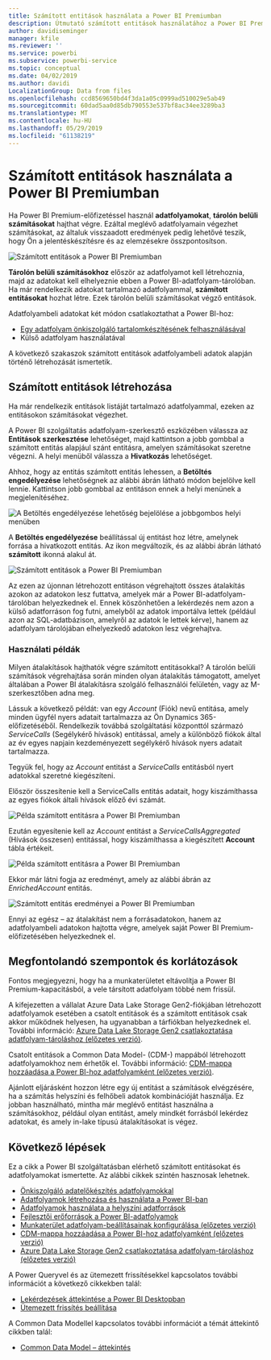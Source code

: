 ```yaml
---
title: Számított entitások használata a Power BI Premiumban
description: Útmutató számított entitások használatához a Power BI Premiumban
author: davidiseminger
manager: kfile
ms.reviewer: ''
ms.service: powerbi
ms.subservice: powerbi-service
ms.topic: conceptual
ms.date: 04/02/2019
ms.author: davidi
LocalizationGroup: Data from files
ms.openlocfilehash: ccd8569650bd4f3da1a05c0999ad510029e5ab49
ms.sourcegitcommit: 60dad5aa0d85db790553e537bf8ac34ee3289ba3
ms.translationtype: MT
ms.contentlocale: hu-HU
ms.lasthandoff: 05/29/2019
ms.locfileid: "61138219"
---
```

# <a name="using-computed-entities-on-power-bi-premium"></a>Számított entitások használata a Power BI Premiumban

Ha Power BI Premium-előfizetéssel használ **adatfolyamokat**, **tárolón belüli számításokat** hajthat végre. Ezáltal meglévő adatfolyamain végezhet számításokat, az általuk visszaadott eredmények pedig lehetővé teszik, hogy Ön a jelentéskészítésre és az elemzésekre összpontosítson. 

![Számított entitások a Power BI Premiumban](media/service-dataflows-computed-entities-premium/computed-entities-premium_00.png)

**Tárolón belüli számításokhoz** először az adatfolyamot kell létrehoznia, majd az adatokat kell elhelyeznie ebben a Power BI-adatfolyam-tárolóban. Ha már rendelkezik adatokat tartalmazó adatfolyammal, **számított entitásokat** hozhat létre. Ezek tárolón belüli számításokat végző entitások. 

Adatfolyambeli adatokat két módon csatlakoztathat a Power BI-hoz:

* [Egy adatfolyam önkiszolgáló tartalomkészítésének felhasználásával](service-dataflows-create-use.md)
* Külső adatfolyam használatával

A következő szakaszok számított entitások adatfolyambeli adatok alapján történő létrehozását ismertetik.

## <a name="how-to-create-computed-entities"></a>Számított entitások létrehozása 

Ha már rendelkezik entitások listáját tartalmazó adatfolyammal, ezeken az entitásokon számításokat végezhet.

A Power BI szolgáltatás adatfolyam-szerkesztő eszközében válassza az **Entitások szerkesztése** lehetőséget, majd kattintson a jobb gombbal a számított entitás alapjául szánt entitásra, amelyen számításokat szeretne végezni. A helyi menüből válassza a **Hivatkozás** lehetőséget.

Ahhoz, hogy az entitás számított entitás lehessen, a **Betöltés engedélyezése** lehetőségnek az alábbi ábrán látható módon bejelölve kell lennie. Kattintson jobb gombbal az entitáson ennek a helyi menünek a megjelenítéséhez.

![A Betöltés engedélyezése lehetőség bejelölése a jobbgombos helyi menüben](media/service-dataflows-computed-entities-premium/computed-entities-premium_01.png)

A **Betöltés engedélyezése** beállítással új entitást hoz létre, amelynek forrása a hivatkozott entitás. Az ikon megváltozik, és az alábbi ábrán látható **számított** ikonná alakul át.

![Számított entitások a Power BI Premiumban](media/service-dataflows-computed-entities-premium/computed-entities-premium_00.png)

Az ezen az újonnan létrehozott entitáson végrehajtott összes átalakítás azokon az adatokon lesz futtatva, amelyek már a Power BI-adatfolyam-tárolóban helyezkednek el. Ennek köszönhetően a lekérdezés nem azon a külső adatforráson fog futni, amelyből az adatok importálva lettek (például azon az SQL-adatbázison, amelyről az adatok le lettek kérve), hanem az adatfolyam tárolójában elhelyezkedő adatokon lesz végrehajtva.

### <a name="example-use-cases"></a>Használati példák
Milyen átalakítások hajthatók végre számított entitásokkal? A tárolón belüli számítások végrehajtása során minden olyan átalakítás támogatott, amelyet általában a Power BI átalakításra szolgáló felhasználói felületén, vagy az M-szerkesztőben adna meg. 

Lássuk a következő példát: van egy *Account* (Fiók) nevű entitása, amely minden ügyfél nyers adatait tartalmazza az Ön Dynamics 365-előfizetéséből. Rendelkezik továbbá szolgáltatási központtól származó *ServiceCalls* (Segélykérő hívások) entitással, amely a különböző fiókok által az év egyes napjain kezdeményezett segélykérő hívások nyers adatait tartalmazza.

Tegyük fel, hogy az *Account* entitást a *ServiceCalls* entitásból nyert adatokkal szeretné kiegészíteni. 

Először összesítenie kell a ServiceCalls entitás adatait, hogy kiszámíthassa az egyes fiókok általi hívások előző évi számát. 

![Példa számított entitásra a Power BI Premiumban](media/service-dataflows-computed-entities-premium/computed-entities-premium_02.png)

Ezután egyesítenie kell az *Account* entitást a *ServiceCallsAggregated* (Hívások összesen) entitással, hogy kiszámíthassa a kiegészített **Account** tábla értékeit.

![Példa számított entitásra a Power BI Premiumban](media/service-dataflows-computed-entities-premium/computed-entities-premium_03.png)

Ekkor már látni fogja az eredményt, amely az alábbi ábrán az *EnrichedAccount* entitás.

![Számított entitás eredményei a Power BI Premiumban](media/service-dataflows-computed-entities-premium/computed-entities-premium_04.png)

Ennyi az egész – az átalakítást nem a forrásadatokon, hanem az adatfolyambeli adatokon hajtotta végre, amelyek saját Power BI Premium-előfizetésében helyezkednek el.

## <a name="considerations-and-limitations"></a>Megfontolandó szempontok és korlátozások

Fontos megjegyezni, hogy ha a munkaterületet eltávolítja a Power BI Premium-kapacitásból, a vele társított adatfolyam többé nem frissül. 

A kifejezetten a vállalat Azure Data Lake Storage Gen2-fiókjában létrehozott adatfolyamok esetében a csatolt entitások és a számított entitások csak akkor működnek helyesen, ha ugyanabban a tárfiókban helyezkednek el. További információ: [Azure Data Lake Storage Gen2 csatlakoztatása adatfolyam-tároláshoz (előzetes verzió)](service-dataflows-connect-azure-data-lake-storage-gen2.md).

Csatolt entitások a Common Data Model- (CDM-) mappából létrehozott adatfolyamokhoz nem érhetők el. További információ: [CDM-mappa hozzáadása a Power BI-hoz adatfolyamként (előzetes verzió)](service-dataflows-add-cdm-folder.md).

Ajánlott eljárásként hozzon létre egy új entitást a számítások elvégzésére, ha a számítás helyszíni és felhőbeli adatok kombinációját használja. Ez jobban használható, mintha már meglévő entitást használna a számításokhoz, például olyan entitást, amely mindkét forrásból lekérdez adatokat, és amely in-lake típusú átalakításokat is végez.

## <a name="next-steps"></a>Következő lépések

Ez a cikk a Power BI szolgáltatásban elérhető számított entitásokat és adatfolyamokat ismertette. Az alábbi cikkek szintén hasznosak lehetnek.

* [Önkiszolgáló adatelőkészítés adatfolyamokkal](service-dataflows-overview.md)
* [Adatfolyamok létrehozása és használata a Power BI-ban](service-dataflows-create-use.md)
* [Adatfolyamok használata a helyszíni adatforrások](service-dataflows-on-premises-gateways.md)
* [Fejlesztői erőforrások a Power BI-adatfolyamok](service-dataflows-developer-resources.md)
* [Munkaterület adatfolyam-beállításainak konfigurálása (előzetes verzió)](service-dataflows-configure-workspace-storage-settings.md)
* [CDM-mappa hozzáadása a Power BI-hoz adatfolyamként (előzetes verzió)](service-dataflows-add-cdm-folder.md)
* [Azure Data Lake Storage Gen2 csatlakoztatása adatfolyam-tároláshoz (előzetes verzió)](service-dataflows-connect-azure-data-lake-storage-gen2.md)

A Power Queryvel és az ütemezett frissítésekkel kapcsolatos további információt a következő cikkekben talál:
* [Lekérdezések áttekintése a Power BI Desktopban](desktop-query-overview.md)
* [Ütemezett frissítés beállítása](refresh-scheduled-refresh.md)

A Common Data Modellel kapcsolatos további információt a témát áttekintő cikkben talál:
* [Common Data Model – áttekintés](https://docs.microsoft.com/powerapps/common-data-model/overview)

